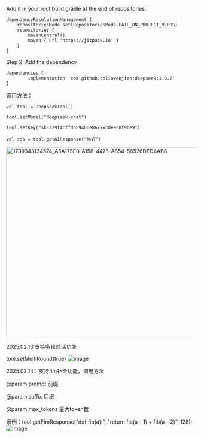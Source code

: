 Add it in your root build.gradle at the end of repositories:

	dependencyResolutionManagement {
		repositoriesMode.set(RepositoriesMode.FAIL_ON_PROJECT_REPOS)
		repositories {
			mavenCentral()
			maven { url 'https://jitpack.io' }
		}
	}
Step 2. Add the dependency

	dependencies {
	        implementation 'com.github.colinwenjian:deepseek:1.0.2'
	}


调用方法：

	val tool = DeepSeekTool()
 
	tool.setModel("deepseek-chat")
 
	tool.setKey("sk-a29f4cffdb59466e86xxxcde9c8f9be9")
 
	val sds = tool.getAIResponse("你好")

 <img width="509" alt="1739343134574_A5A175E0-A158-4478-A854-56526DED4AB8" src="https://github.com/user-attachments/assets/994e173f-e166-4738-a449-334b7936bd8c" />


 2025.02.13:支持多轮对话功能
 
 tool.setMultiRound(true)
 ![image](https://github.com/user-attachments/assets/fd6d23ce-5112-4170-bc9f-159b093770d2)


2025.02.14：支持fim补全功能，调用方法

@param prompt 前缀 

@param suffix 后缀  

@param max_tokens 最大token数

示例：tool.getFimResponse("def fib(a):", "return fib(a - 1) + fib(a - 2)", 128);
![image](https://github.com/user-attachments/assets/5aa09b07-1c1e-4faa-9662-64a4a0defdf6)

